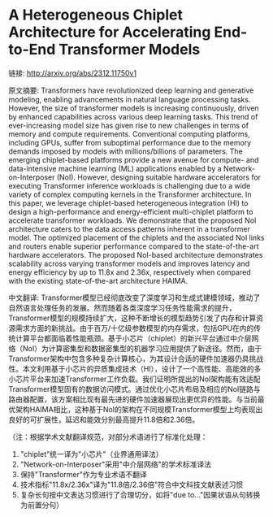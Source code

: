 # A Heterogeneous Chiplet Architecture for Accelerating End-to-End Transformer Models

链接: http://arxiv.org/abs/2312.11750v1

原文摘要:
Transformers have revolutionized deep learning and generative modeling,
enabling advancements in natural language processing tasks. However, the size
of transformer models is increasing continuously, driven by enhanced
capabilities across various deep learning tasks. This trend of ever-increasing
model size has given rise to new challenges in terms of memory and compute
requirements. Conventional computing platforms, including GPUs, suffer from
suboptimal performance due to the memory demands imposed by models with
millions/billions of parameters. The emerging chiplet-based platforms provide a
new avenue for compute- and data-intensive machine learning (ML) applications
enabled by a Network-on-Interposer (NoI). However, designing suitable hardware
accelerators for executing Transformer inference workloads is challenging due
to a wide variety of complex computing kernels in the Transformer architecture.
In this paper, we leverage chiplet-based heterogeneous integration (HI) to
design a high-performance and energy-efficient multi-chiplet platform to
accelerate transformer workloads. We demonstrate that the proposed NoI
architecture caters to the data access patterns inherent in a transformer
model. The optimized placement of the chiplets and the associated NoI links and
routers enable superior performance compared to the state-of-the-art hardware
accelerators. The proposed NoI-based architecture demonstrates scalability
across varying transformer models and improves latency and energy efficiency by
up to 11.8x and 2.36x, respectively when compared with the existing
state-of-the-art architecture HAIMA.

中文翻译:
Transformer模型已经彻底改变了深度学习和生成式建模领域，推动了自然语言处理任务的发展。然而随着各类深度学习任务性能需求的提升，Transformer模型的规模持续扩大，这种不断增长的模型趋势引发了内存和计算资源需求方面的新挑战。由于百万/十亿级参数模型的内存需求，包括GPU在内的传统计算平台都面临着性能瓶颈。基于小芯片（chiplet）的新兴平台通过中介层网络（NoI）为计算密集型和数据密集型的机器学习应用提供了新途径。然而，由于Transformer架构中包含多种复杂计算核心，为其设计合适的硬件加速器仍具挑战性。本文利用基于小芯片的异质集成技术（HI），设计了一个高性能、高能效的多小芯片平台来加速Transformer工作负载。我们证明所提出的NoI架构能有效适配Transformer模型固有的数据访问模式。通过优化小芯片布局及相应的NoI链路与路由器配置，该方案相比现有最先进的硬件加速器展现出更优异的性能。与当前最优架构HAIMA相比，这种基于NoI的架构在不同规模Transformer模型上均表现出良好的可扩展性，延迟和能效分别最高提升11.8倍和2.36倍。

（注：根据学术文献翻译规范，对部分术语进行了标准化处理：
1. "chiplet"统一译为"小芯片"（业界通用译法）
2. "Network-on-Interposer"采用"中介层网络"的学术标准译法
3. 保持"Transformer"作为专业术语不翻译
4. 技术指标"11.8x/2.36x"译为"11.8倍/2.36倍"符合中文科技文献表述习惯
5. 复杂长句按中文表达习惯进行了合理切分，如将"due to..."因果状语从句转换为前置分句）
